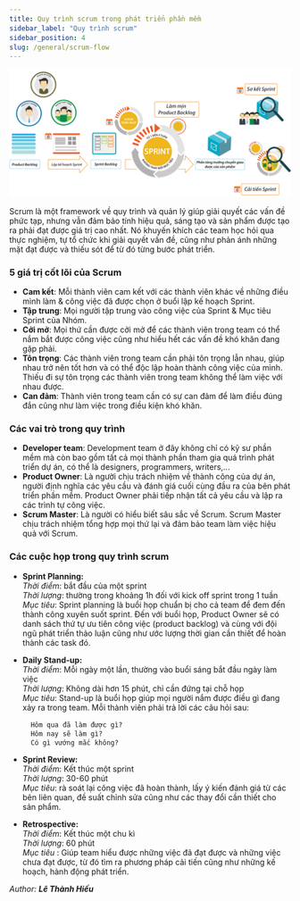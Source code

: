 ```yaml
---
title: Quy trình scrum trong phát triển phần mềm
sidebar_label: "Quy trình scrum"
sidebar_position: 4
slug: /general/scrum-flow
---
```


![scrum flow](./img/scrum.png)

Scrum là một framework về quy trình và quản lý giúp giải quyết các vấn đề phức tạp, nhưng vẫn đảm bảo tính hiệu quả, sáng tạo và sản phẩm được tạo ra phải đạt được giá trị cao nhất. Nó khuyến khích các team học hỏi qua thực nghiệm, tự tổ chức khi giải quyết vấn đề, cũng như phản ánh những mặt đạt được và thiếu sót để từ đó từng bước phát triển.

### 5 giá trị cốt lõi của Scrum

- **Cam kết**: Mỗi thành viên cam kết với các thành viên khác về những điều mình làm & công việc đã được chọn ở buổi lập kế hoạch Sprint.
- **Tập trung**: Mọi người tập trung vào công việc của Sprint & Mục tiêu Sprint của Nhóm.
- **Cởi mở**: Mọi thứ cần được cởi mở để các thành viên trong team có thể nắm bắt được công việc cũng như hiểu hết các vấn đề khó khăn đang gặp phải.
- **Tôn trọng**: Các thành viên trong team cần phải tôn trọng lẫn nhau, giúp nhau trở nên tốt hơn và có thể độc lập hoàn thành công việc của mình. Thiếu đi sự tôn trọng các thành viên trong team không thể làm việc với nhau được.
- **Can đảm**: Thành viên trong team cần có sự can đảm để làm điều đúng đắn cũng như làm việc trong điều kiện khó khăn.

### Các vai trò trong quy trình

- **Developer team**: Development team ở đây không chỉ có kỹ sư phần mềm mà còn bao gồm tất cả mọi thành phần tham gia quá trình phát triển dự án, có thể là designers, programmers, writers,...
- **Product Owner**: Là người chịu trách nhiệm về thành công của dự án, người định nghĩa các yêu cầu và đánh giá cuối cùng đầu ra của bên phát triển phần mềm. Product Owner phải tiếp nhận tất cả yêu cầu và lập ra các trình tự công việc.
- **Scrum Master**: Là người có hiểu biết sâu sắc về Scrum. Scrum Master chịu trách nhiệm tổng hợp mọi thứ lại và đảm bảo team làm việc hiệu quả với Scrum.

### Các cuộc họp trong quy trình scrum

- **Sprint Planning:**  
  _Thời điểm_: bắt đầu của một sprint  
  _Thời lượng_: thường trong khoảng 1h đối với kick off sprint trong 1 tuần  
  _Mục tiêu_: Sprint planning là buổi họp chuẩn bị cho cả team để đem đến thành công xuyên suốt sprint. Đến với buổi họp, Product Owner sẽ có danh sách thứ tự ưu tiên công việc (product backlog) và cùng với đội ngũ phát triển thảo luận cũng như ước lượng thời gian cần thiết để hoàn thành các task đó.

- **Daily Stand-up:**  
  _Thời điểm_: Mỗi ngày một lần, thường vào buổi sáng bắt đầu ngày làm việc  
  _Thời lượng_: Không dài hơn 15 phút, chỉ cần đứng tại chỗ họp  
  _Mục tiêu_: Stand-up là buổi họp giúp mọi người nắm được điều gì đang xảy ra trong team. Mỗi thành viên phải trả lời các câu hỏi sau:

        Hôm qua đã làm được gì?
        Hôm nay sẽ làm gì?
        Có gì vướng mắc không?

- **Sprint Review:**  
  _Thời điểm_: Kết thúc một sprint  
  _Thời lượng_: 30-60 phút  
  _Mục tiêu_: rà soát lại công việc đã hoàn thành, lấy ý kiến đánh giá từ các bên liên quan, đề suất chỉnh sửa cũng như các thay đổi cần thiết cho sản phẩm.

- **Retrospective:**  
  _Thời điểm_: Kết thúc một chu kì  
  _Thời lượng_: 60 phút  
  _Mục tiêu_ : Giúp team hiểu được những việc đã đạt được và những việc chưa đạt được, từ đó tìm ra phương pháp cải tiến cũng như những kế hoạch, hành động phát triển.

<div class="text-right">

_Author: **Lê Thành Hiếu**_

</div>
